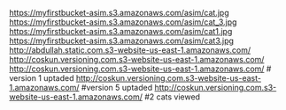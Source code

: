 https://myfirstbucket-asim.s3.amazonaws.com/asim/cat.jpg
https://myfirstbucket-asim.s3.amazonaws.com/asim/cat_3.jpg
https://myfirstbucket-asim.s3.amazonaws.com/asim/cat1.jpg
https://myfirstbucket-asim.s3.amazonaws.com/asim/cat3.jpg
http://abdullah.static.com.s3-website-us-east-1.amazonaws.com/
http://coskun.versioning.com.s3-website-us-east-1.amazonaws.com/
http://coskun.versioning.com.s3-website-us-east-1.amazonaws.com/ # version 1 uptaded
http://coskun.versioning.com.s3-website-us-east-1.amazonaws.com/ #version 5 uptaded
http://coskun.versioning.com.s3-website-us-east-1.amazonaws.com/ #2 cats viewed

